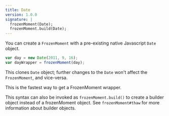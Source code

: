 ```yaml
---
title: Date
version: 1.0.0
signature: |
  frozenMoment(Date);
  frozenMoment.build(Date);
---
```



You can create a `FrozenMoment` with a pre-existing native Javascript `Date` object.

```javascript
var day = new Date(2011, 9, 16);
var dayWrapper = frozenMoment(day);
```

This clones `Date` object; further changes to the `Date` won't affect the `FrozenMoment`, and vice-versa.

This is the fastest way to get a FrozenMoment wrapper.

This syntax can also be invoked as `frozenMoment.build()` to create a builder object instead of a frozenMoment object.  See `frozenMoment#thaw` for more information about builder objects.
